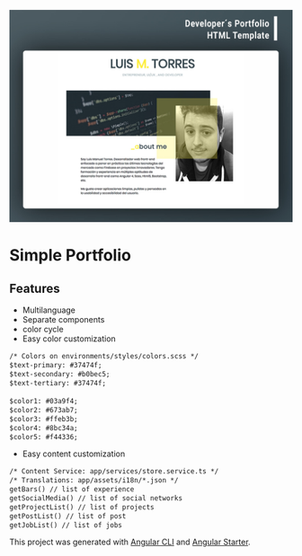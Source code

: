 ![SimplePortfolio](src/preview.jpg)

# Simple Portfolio

## Features

* Multilanguage
* Separate components
* color cycle
* Easy color customization

```
/* Colors on environments/styles/colors.scss */
$text-primary: #37474f;
$text-secondary: #b0bec5;
$text-tertiary: #37474f;

$color1: #03a9f4;
$color2: #673ab7;
$color3: #ffeb3b;
$color4: #8bc34a;
$color5: #f44336;
```

* Easy content customization

```
/* Content Service: app/services/store.service.ts */
/* Translations: app/assets/i18n/*.json */
getBars() // list of experience
getSocialMedia() // list of social networks
getProjectList() // list of projects
getPostList() // list of post
getJobList() // list of jobs
```

This project was generated with [Angular CLI](https://github.com/angular/angular-cli) and [Angular Starter](https://github.com/luisMDev/angularStarter).
